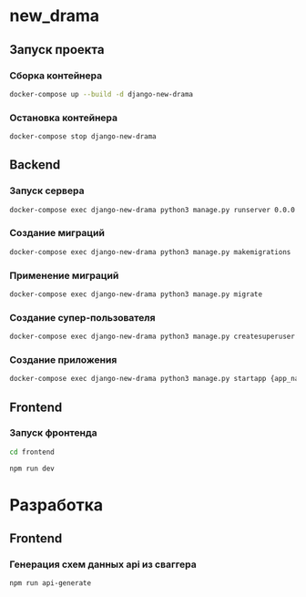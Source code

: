# new_drama

## Запуск проекта

### Сборка контейнера
```sh
docker-compose up --build -d django-new-drama
```

### Остановка контейнера
```sh
docker-compose stop django-new-drama
```

## Backend

### Запуск сервера
```sh
docker-compose exec django-new-drama python3 manage.py runserver 0.0.0.0:8011
```

### Создание миграций
```sh
docker-compose exec django-new-drama python3 manage.py makemigrations
```

### Применение миграций
```sh
docker-compose exec django-new-drama python3 manage.py migrate
```

### Cоздание супер-пользователя
```sh
docker-compose exec django-new-drama python3 manage.py createsuperuser
```

### Создание приложения
```sh
docker-compose exec django-new-drama python3 manage.py startapp {app_name}
```

## Frontend

### Запуск фронтенда

```sh
cd frontend
```
```sh
npm run dev
```

# Разработка

## Frontend

### Генерация схем данных api из сваггера
```sh
npm run api-generate
```


